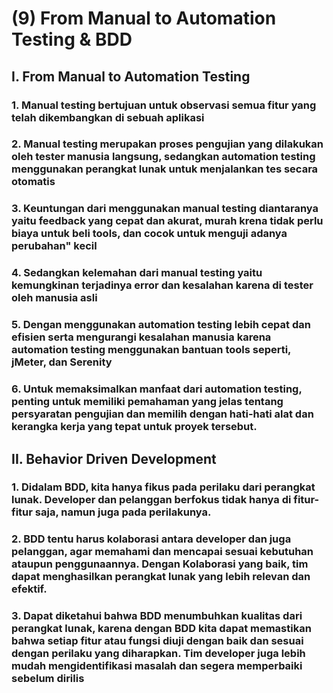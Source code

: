 # (9) From Manual to Automation Testing & BDD

## I. From Manual to Automation Testing

### 1. Manual testing bertujuan untuk observasi semua fitur yang telah dikembangkan di sebuah aplikasi
### 2. Manual testing merupakan proses pengujian yang dilakukan oleh tester manusia langsung, sedangkan automation testing menggunakan perangkat lunak untuk menjalankan tes secara otomatis
### 3. Keuntungan dari menggunakan manual testing diantaranya yaitu feedback yang cepat dan akurat, murah krena tidak perlu biaya untuk beli tools, dan cocok untuk menguji adanya perubahan" kecil
### 4. Sedangkan kelemahan dari manual testing yaitu kemungkinan terjadinya error dan kesalahan karena di tester oleh manusia asli
### 5. Dengan menggunakan automation testing lebih cepat dan efisien serta mengurangi kesalahan manusia karena automation testing menggunakan bantuan tools seperti, jMeter, dan Serenity
### 6. Untuk memaksimalkan manfaat dari automation testing, penting untuk memiliki pemahaman yang jelas tentang persyaratan pengujian dan memilih dengan hati-hati alat dan kerangka kerja yang tepat untuk proyek tersebut.

## II. Behavior Driven Development

### 1. Didalam BDD, kita hanya fikus pada perilaku dari perangkat lunak. Developer dan pelanggan berfokus tidak hanya di fitur-fitur saja, namun juga pada perilakunya.
### 2. BDD tentu harus kolaborasi antara developer dan juga pelanggan, agar memahami dan mencapai sesuai kebutuhan ataupun penggunaannya. Dengan Kolaborasi yang baik, tim dapat menghasilkan perangkat lunak yang lebih relevan dan efektif.
### 3. Dapat diketahui bahwa BDD menumbuhkan kualitas dari perangkat lunak, karena dengan BDD kita dapat memastikan bahwa setiap fitur atau fungsi diuji dengan baik dan sesuai dengan perilaku yang diharapkan. Tim developer juga lebih mudah mengidentifikasi masalah dan segera memperbaiki sebelum dirilis
